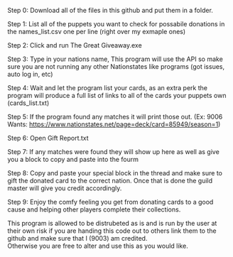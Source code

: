 Step 0: Download all of the files in this github and put them in a folder. 

Step 1: List all of the puppets you want to check for possabile donations in the names_list.csv one per line (right over my exmaple ones)

Step 2: Click and run The Great Giveaway.exe

Step 3: Type in your nations name, This program will use the API so make sure you are not running any other Nationstates like programs (got issues, auto log in, etc)

Step 4: Wait and let the program list your cards, as an extra perk the program will produce a full list of links to all of the cards your puppets own (cards_list.txt)

Step 5: If the program found any matches it will print those out.  (Ex: 9006 Wants: https://www.nationstates.net/page=deck/card=85949/season=1)

Step 6: Open Gift Report.txt

Step 7: If any matches were found they will show up here as well as give you a block to copy and paste into the fourm 

Step 8: Copy and paste your special block in the thread and make sure to gift the donated card to the correct nation.  Once that is done the guild master will give you credit accordingly. 

Step 9: Enjoy the comfy feeling you get from donating cards to a good cause and helping other players complete their collections.


This program is allowed to be distrubeted as is and is run by the user at their own risk if you are handing this code out to others link them to the github and make sure that I (9003) am credited.  
Otherwise you are free to alter and use this as you would like. 
